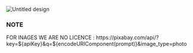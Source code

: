 ![Untitled design](https://github.com/user-attachments/assets/11a001b2-f31e-403a-9706-d0617d2c9cb5)
<h3>NOTE</h3>
<a href="https://pixabay.com/"> </a> 
 FOR INAGES WE ARE NO LICENCE : https://pixabay.com/api/?key=${apiKey}&q=${encodeURIComponent(prompt)}&image_type=photo
